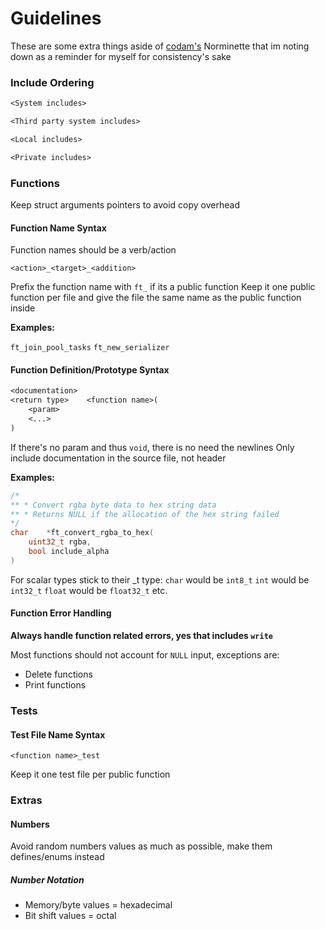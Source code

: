 # Guidelines

These are some extra things aside of [codam's](https://www.codam.nl/en/) Norminette that im noting down as a reminder for myself for consistency's sake

### Include Ordering

```txt
<System includes>

<Third party system includes>

<Local includes>

<Private includes>
```

### Functions

Keep struct arguments pointers to avoid copy overhead

#### Function Name Syntax

Function names should be a verb/action

`<action>_<target>_<addition>`

Prefix the function name with `ft_` if its a public function
Keep it one public function per file and give the file the same name as the public function inside

**Examples:**

`ft_join_pool_tasks`
`ft_new_serializer`

#### Function Definition/Prototype Syntax

```txt
<documentation>
<return type>    <function name>(
    <param>
    <...>
)
```

If there's no param and thus `void`, there is no need the newlines
Only include documentation in the source file, not header

**Examples:**

```c
/*
** * Convert rgba byte data to hex string data
** * Returns NULL if the allocation of the hex string failed
*/
char    *ft_convert_rgba_to_hex(
    uint32_t rgba,
    bool include_alpha
)
```

For scalar types stick to their _t type:
`char` would be `int8_t`
`int` would be `int32_t`
`float` would be `float32_t`
etc.

#### Function Error Handling

**Always handle function related errors, yes that includes `write`**

Most functions should not account for `NULL` input, exceptions are:

- Delete functions
- Print functions

### Tests

#### Test File Name Syntax

`<function name>_test`

Keep it one test file per public function

### Extras

#### Numbers

Avoid random numbers values as much as possible, make them defines/enums instead

##### Number Notation

- Memory/byte values = hexadecimal
- Bit shift values = octal
